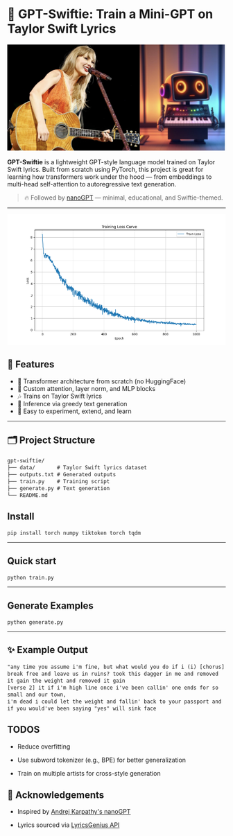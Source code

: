 # 🎤 GPT-Swiftie: Train a Mini-GPT on Taylor Swift Lyrics
![SwiftGPT Banner](https://github.com/isakovsh/gpt-swiftie/blob/master/images/image.png) 

**GPT-Swiftie** is a lightweight GPT-style language model trained on Taylor Swift lyrics. Built from scratch using PyTorch, this project is great for learning how transformers work under the hood — from embeddings to multi-head self-attention to autoregressive text generation.

> 🔥 Followed by [nanoGPT](https://github.com/karpathy/nanoGPT) — minimal, educational, and Swiftie-themed.

---
![Training Loss](https://github.com/isakovsh/gpt-swiftie/blob/master/images/loss_plot.png) 
## 🚀 Features

- 🧱 Transformer architecture from scratch (no HuggingFace)
- 🧠 Custom attention, layer norm, and MLP blocks
- 🎶 Trains on Taylor Swift lyrics
- 📝 Inference via greedy text generation
- 🧪 Easy to experiment, extend, and learn

---

## 🗂️ Project Structure
```
gpt-swiftie/
├── data/       # Taylor Swift lyrics dataset
├── outputs.txt # Generated outputs
├── train.py    # Training script
├── generate.py # Text generation
└── README.md
```

## Install
```
pip install torch numpy tiktoken torch tqdm
```
---
## Quick start
```
python train.py
```
---
## Generate Examples 
```
python generate.py
```
---
## ✨ Example Output
```
"any time you assume i'm fine, but what would you do if i (i) [chorus] 
break free and leave us in ruins? took this dagger in me and removed it gain the weight and removed it gain 
[verse 2] it if i'm high line once i've been callin' one ends for so small and our town, 
i'm dead i could let the weight and fallin' back to your passport and if you would've been saying "yes" will sink face 
```

## TODOS
- Reduce overfitting

- Use subword tokenizer (e.g., BPE) for better generalization

- Train on multiple artists for cross-style generation

## 🌟 Acknowledgements

- Inspired by [Andrej Karpathy's nanoGPT](https://github.com/karpathy/nanoGPT)

- Lyrics sourced via [LyricsGenius API](https://github.com/johnwmillr/LyricsGenius)
